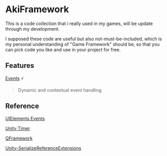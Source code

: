 # AkiFramework

This is a code collection that i really used in my games, will be update through my development. 

I supposed these code are useful but also not-must-be-included, which is my personal understanding of "Game Framework" should be, so that you can pick code you like and use in your project for free.

## Features

[Events](./Docs/Events.md) ⚡
> Dynamic and contextual event handling

## Reference

[UIElements Events](https://github.com/Unity-Technologies/UnityCsReference/tree/2022.3/ModuleOverrides/com.unity.ui/Core/Events)

[Unity Timer](https://github.com/akbiggs/UnityTimer)

[QFramework](https://github.com/liangxiegame/QFramework)

[Unity-SerializeReferenceExtensions](https://github.com/mackysoft/Unity-SerializeReferenceExtensions)